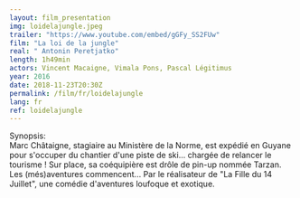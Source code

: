 ```yaml
---
layout: film_presentation
img: loidelajungle.jpeg
trailer: "https://www.youtube.com/embed/gGFy_SS2FUw"
film: "La loi de la jungle"
real: " Antonin Peretjatko"
length: 1h49min
actors: Vincent Macaigne, Vimala Pons, Pascal Légitimus
year: 2016
date: 2018-11-23T20:30Z
permalink: /film/fr/loidelajungle
lang: fr
ref: loidelajungle
---
```


<span class="name"> Synopsis:</span> <br/>
<span class="resumefilm"> Marc Châtaigne, stagiaire au Ministère de la Norme, est expédié en Guyane pour s'occuper du chantier d'une piste de ski... chargée de relancer le tourisme ! Sur place, sa coéquipière est drôle de pin-up nommée Tarzan. Les (més)aventures commencent... Par le réalisateur de "La Fille du 14 Juillet", une comédie d'aventures loufoque et exotique. </span>
